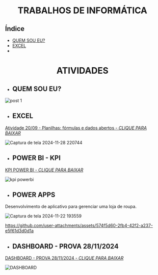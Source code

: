 <h1 align="center"> TRABALHOS DE INFORMÁTICA </h1>

## Índice
* [QUEM SOU EU?](https://github.com/Lakner13/INFORMATICA/edit/main/README.md#-quem-sou-eu-)
* [EXCEL](https://github.com/Lakner13/INFORMATICA/edit/main/README.md#-excel-)
* 


<h1 align="center"> ATIVIDADES </h1>

* <h2> QUEM SOU EU? </h2>

![post 1](https://github.com/user-attachments/assets/fa1ca86a-23ec-422d-b8b0-59df7b1541de)




* <h2> EXCEL </h2>
 [Atividade 20/09 - Planilhas: fórmulas e dados abertos - *CLIQUE PARA BAIXAR*](https://github.com/Lakner13/INFORMATICA/blob/main/INFORMATICA%20-%20LUIZ%20GABRIEL%20-%2020-09.xlsx) 

![Captura de tela 2024-11-28 220744](https://github.com/user-attachments/assets/446bac16-0d9d-4585-a209-c76c0e62fd1e)




* <h2> POWER BI - KPI </h2>

[KPI POWER BI - *CLIQUE PARA BAIXAR*](https://github.com/Lakner13/INFORMATICA/blob/main/KPI%20POWER%20BI.pbix) 

![kpi powerbi](https://github.com/user-attachments/assets/b235be40-2cad-4d73-9f66-202545fc83d7)




* <h2> POWER APPS </h2>
 
 Desenvolvimento de aplicativo para gerenciar uma loja de roupa.

![Captura de tela 2024-11-22 193559](https://github.com/user-attachments/assets/af79f5f1-de23-4182-b37f-134220d74796)


https://github.com/user-attachments/assets/574f5d60-2fb4-42f2-a237-e5f61d3d0d1a

* <h2> DASHBOARD - PROVA 28/11/2024 </h2>
[DASHBOARD - PROVA 28/11/2024 - *CLIQUE PARA BAIXAR*](https://github.com/Lakner13/INFORMATICA/blob/main/DASHBOARD.pbix) 

![DASHBOARD](https://github.com/user-attachments/assets/586ad4d8-9ca4-4770-817d-faa7efa9898f)
